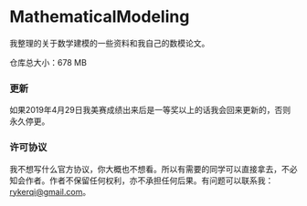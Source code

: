 # MathematicalModeling

我整理的关于数学建模的一些资料和我自己的数模论文。

仓库总大小：678 MB

### 更新

如果2019年4月29日我美赛成绩出来后是一等奖以上的话我会回来更新的，否则永久停更。

### 许可协议

我不想写什么官方协议，你大概也不想看。所以有需要的同学可以直接拿去，不必知会作者。作者不保留任何权利，亦不承担任何后果。有问题可以联系我：rykerqi@gmail.com。